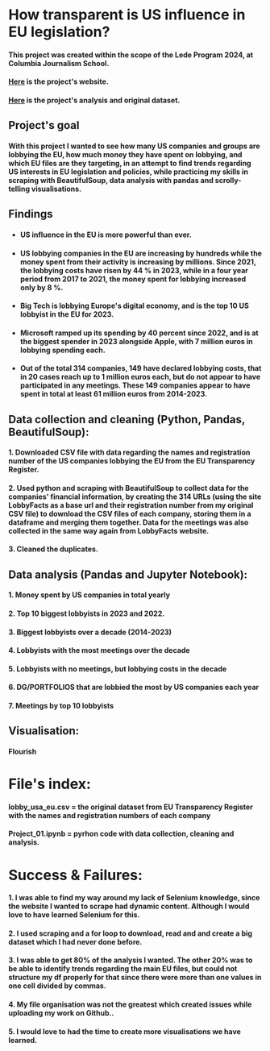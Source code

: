 # How transparent is US influence in EU legislation?
#### This project was created within the scope of the Lede Program 2024, at Columbia Journalism School.
#### [Here](https://konstantinamalt.github.io/us_lobbying_eu/) is the project's website.
#### [Here](https://github.com/konstantinamalt/Lede_Project_01_us_lobbying_eu/blob/main/lobbying/Project_01.ipynb) is the project's analysis and original dataset.

## Project's goal
#### With this project I wanted to see how many US companies and groups are lobbying the EU, how much money they have spent on lobbying, and which EU files are they targeting, in an attempt to find trends regarding US interests in EU legislation and policies, while practicing my skills in scraping with BeautifulSoup, data analysis with pandas and scrolly-telling visualisations.

## Findings
- #### US influence in the EU is more powerful than ever.
- #### US lobbying companies in the EU are increasing by hundreds while the money spent from their activity is increasing by millions. Since 2021, the lobbying costs have risen by 44 % in 2023, while in a four year period from 2017 to 2021, the money spent for lobbying increased only by 8 %. 
- #### Big Tech is lobbying Europe's digital economy, and is the top 10 US lobbyist in the EU for 2023.
- #### Microsoft ramped up its spending by 40 percent since 2022, and is at the biggest spender in 2023 alongside Apple, with 7 million euros in lobbying spending each.
- #### Out of the total 314 companies, 149 have declared lobbying costs, that in 20 cases reach up to 1 million euros each, but do not appear to have participated in any meetings. These 149 companies appear to have spent in total at least 61 million euros from 2014-2023.

## Data collection and cleaning (Python, Pandas, BeautifulSoup):
#### 1. Downloaded CSV file with data regarding the names and registration number of the US companies lobbying the EU from the EU Transparency Register.
#### 2. Used python and scraping with BeautifulSoup to collect data for the companies' financial information, by creating the 314 URLs (using the site LobbyFacts as a base url and their registration number from my original CSV file) to download the CSV files of each company, storing them in a dataframe and merging them together. Data for the meetings was also collected in the same way again from LobbyFacts website.
#### 3. Cleaned the duplicates.

## Data analysis (Pandas and Jupyter Notebook):
#### 1. Money spent by US companies in total yearly
#### 2. Top 10 biggest lobbyists in 2023 and 2022.
#### 3. Biggest lobbyists over a decade (2014-2023)
#### 4. Lobbyists with the most meetings over the decade
#### 5. Lobbyists with no meetings, but lobbying costs in the decade
#### 6. DG/PORTFOLIOS that are lobbied the most by US companies each year
#### 7. Meetings by top 10 lobbyists

## Visualisation:
#### Flourish

# File's index:
#### lobby_usa_eu.csv = the original dataset from EU Transparency Register with the names and registration numbers of each company
#### Project_01.ipynb = pyrhon code with data collection, cleaning and analysis.

# Success & Failures:
#### 1. I was able to find my way around my lack of Selenium knowledge, since the website I wanted to scrape had dynamic content. Although I would love to have learned Selenium for this.
#### 2. I used scraping and a for loop to download, read and and create a big dataset which I had never done before.
#### 3. I was able to get 80% of the analysis I wanted. The other 20% was to be able to identify trends regarding the main EU files, but could not structure my df properly for that since there were more than one values in one cell divided by commas.
#### 4. My file organisation was not the greatest which created issues while uploading my work on Github..
#### 5. I would love to had the time to create more visualisations we have learned.
